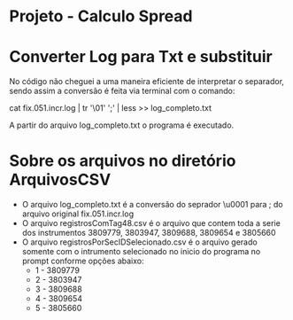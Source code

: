 ﻿
# Projeto - Calculo Spread
 
# Converter Log para Txt e substituir 
No código não cheguei a uma maneira eficiente de interpretar o separador, sendo assim a conversão é feita via terminal com o comando:

cat fix.051.incr.log | tr '\01' ';' | less >> log_completo.txt

A partir do arquivo log_completo.txt o programa é executado.

# Sobre os arquivos no diretório ArquivosCSV

- O arquivo log_completo.txt é a conversão do seprador \u0001 para ; do arquivo original fix.051.incr.log
- O arquivo registrosComTag48.csv é o arquivo que contem toda a serie dos instrumentos 3809779, 3803947, 3809688, 3809654 e 3805660
- O arquivo registrosPorSecIDSelecionado.csv é o arquivo gerado somente com o intrumento selecionado no inicio do programa no prompt conforme opções abaixo:
    - 1 - 3809779
    - 2 - 3803947
    - 3 - 3809688
    - 4 - 3809654
    - 5 - 3805660

